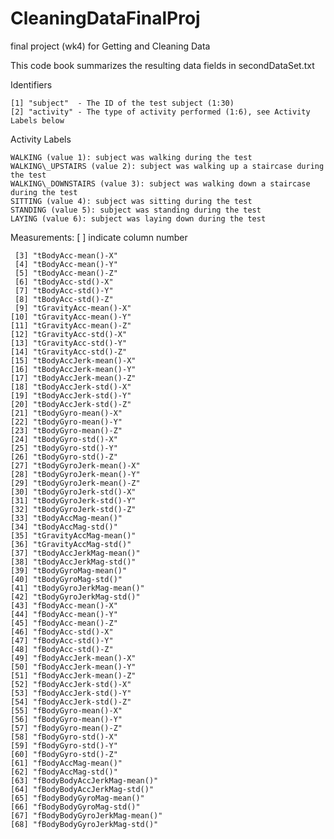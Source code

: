 # CleaningDataFinalProj
final project (wk4) for Getting and Cleaning Data

This code book summarizes the resulting data fields in secondDataSet.txt

Identifiers

    [1] "subject"  - The ID of the test subject (1:30)                
    [2] "activity" - The type of activity performed (1:6), see Activity Labels below

Activity Labels

    WALKING (value 1): subject was walking during the test
    WALKING\_UPSTAIRS (value 2): subject was walking up a staircase during the test
    WALKING\_DOWNSTAIRS (value 3): subject was walking down a staircase during the test
    SITTING (value 4): subject was sitting during the test
    STANDING (value 5): subject was standing during the test
    LAYING (value 6): subject was laying down during the test

Measurements: [ ] indicate column number             
                  
     [3] "tBodyAcc-mean()-X"          
     [4] "tBodyAcc-mean()-Y"          
     [5] "tBodyAcc-mean()-Z"          
     [6] "tBodyAcc-std()-X"           
     [7] "tBodyAcc-std()-Y"           
     [8] "tBodyAcc-std()-Z"           
     [9] "tGravityAcc-mean()-X"       
    [10] "tGravityAcc-mean()-Y"       
    [11] "tGravityAcc-mean()-Z"       
    [12] "tGravityAcc-std()-X"        
    [13] "tGravityAcc-std()-Y"        
    [14] "tGravityAcc-std()-Z"        
    [15] "tBodyAccJerk-mean()-X"      
    [16] "tBodyAccJerk-mean()-Y"      
    [17] "tBodyAccJerk-mean()-Z"      
    [18] "tBodyAccJerk-std()-X"       
    [19] "tBodyAccJerk-std()-Y"       
    [20] "tBodyAccJerk-std()-Z"       
    [21] "tBodyGyro-mean()-X"         
    [22] "tBodyGyro-mean()-Y"         
    [23] "tBodyGyro-mean()-Z"         
    [24] "tBodyGyro-std()-X"          
    [25] "tBodyGyro-std()-Y"          
    [26] "tBodyGyro-std()-Z"          
    [27] "tBodyGyroJerk-mean()-X"     
    [28] "tBodyGyroJerk-mean()-Y"     
    [29] "tBodyGyroJerk-mean()-Z"     
    [30] "tBodyGyroJerk-std()-X"      
    [31] "tBodyGyroJerk-std()-Y"      
    [32] "tBodyGyroJerk-std()-Z"      
    [33] "tBodyAccMag-mean()"         
    [34] "tBodyAccMag-std()"          
    [35] "tGravityAccMag-mean()"      
    [36] "tGravityAccMag-std()"       
    [37] "tBodyAccJerkMag-mean()"     
    [38] "tBodyAccJerkMag-std()"      
    [39] "tBodyGyroMag-mean()"        
    [40] "tBodyGyroMag-std()"         
    [41] "tBodyGyroJerkMag-mean()"    
    [42] "tBodyGyroJerkMag-std()"     
    [43] "fBodyAcc-mean()-X"          
    [44] "fBodyAcc-mean()-Y"          
    [45] "fBodyAcc-mean()-Z"          
    [46] "fBodyAcc-std()-X"           
    [47] "fBodyAcc-std()-Y"           
    [48] "fBodyAcc-std()-Z"           
    [49] "fBodyAccJerk-mean()-X"      
    [50] "fBodyAccJerk-mean()-Y"      
    [51] "fBodyAccJerk-mean()-Z"      
    [52] "fBodyAccJerk-std()-X"       
    [53] "fBodyAccJerk-std()-Y"       
    [54] "fBodyAccJerk-std()-Z"       
    [55] "fBodyGyro-mean()-X"         
    [56] "fBodyGyro-mean()-Y"         
    [57] "fBodyGyro-mean()-Z"         
    [58] "fBodyGyro-std()-X"          
    [59] "fBodyGyro-std()-Y"          
    [60] "fBodyGyro-std()-Z"          
    [61] "fBodyAccMag-mean()"         
    [62] "fBodyAccMag-std()"          
    [63] "fBodyBodyAccJerkMag-mean()" 
    [64] "fBodyBodyAccJerkMag-std()"  
    [65] "fBodyBodyGyroMag-mean()"    
    [66] "fBodyBodyGyroMag-std()"     
    [67] "fBodyBodyGyroJerkMag-mean()"
    [68] "fBodyBodyGyroJerkMag-std()" 
